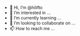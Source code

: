 - 👋 Hi, I’m @hilifto
- 👀 I’m interested in ...
- 🌱 I’m currently learning ...
- 💞️ I’m looking to collaborate on ...
- 📫 How to reach me ...

<!---
hilifto/hilifto is a ✨ special ✨ repository because its `README.md` (this file) appears on your GitHub profile.
You can click the Preview link to take a look at your changes.
--->
